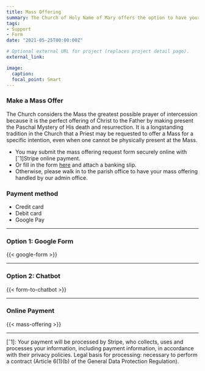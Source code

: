 ```yaml
---
title: Mass Offering
summary: The Church of Holy Name of Mary offers the option to have your intentions remembered daily, you can request a specific Mass or Masses for your personal intention, which will be offered individually by parish priest.
tags:
- Support
- Form
date: "2021-05-25T00:00:00Z"

# Optional external URL for project (replaces project detail page).
external_link:

image:
  caption:
  focal_point: Smart
---
```


### Make a Mass Offer
The Church considers the Mass the greatest possible prayer of intercession because it is the perfect offering of Christ to the Father by making present the Paschal Mystery of His death and resurrection. It is a longstanding tradition in the Church that a Priest may be requested to offer a Mass for a specific intention, even when one cannot be physically present at the Mass.

* You may submit the mass offering request form securely online with [ˆ1]Stripe online payment.
* Or fill in the form [here](https://forms.gle/Rdt16hMQpCxBWVuX9) and attach a banking slip.
* Otherwise, please walk in to the parish office to have your mass offering handled by our admin office.

### Payment method
* Credit card
* Debit card
* Google Pay
---

### Option 1: Google Form
{{< google-form >}}

___
### Option 2: Chatbot
{{< form-to-chatbot >}}

---
### Online Payment

{{< mass-offering >}}

---
[ˆ1]: Your payment will be processed by Stripe, who collects, uses and processes your information, including payment information, in accordance with their privacy policies. Legal basis for processing: necessary to perform a contract (Article 6(1)(b) of the General Data Protection Regulation).
